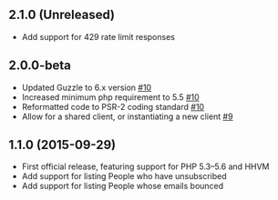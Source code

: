 ## 2.1.0 (Unreleased)

- Add support for 429 rate limit responses

## 2.0.0-beta

- Updated Guzzle to 6.x version [#10](https://github.com/delighted/delighted-php/pull/10)
- Increased minimum php requirement to 5.5 [#10](https://github.com/delighted/delighted-php/pull/10)
- Reformatted code to PSR-2 coding standard [#10](https://github.com/delighted/delighted-php/pull/10)
- Allow for a shared client, or instantiating a new client [#9](https://github.com/delighted/delighted-php/pull/9)

## 1.1.0 (2015-09-29)

- First official release, featuring support for PHP 5.3–5.6 and HHVM
- Add support for listing People who have unsubscribed
- Add support for listing People whose emails bounced

